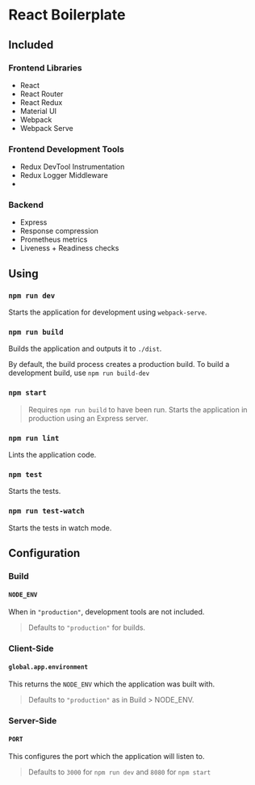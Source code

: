 # React Boilerplate

## Included

### Frontend Libraries
- React
- React Router
- React Redux
- Material UI
- Webpack
- Webpack Serve

### Frontend Development Tools
- Redux DevTool Instrumentation
- Redux Logger Middleware
- 

### Backend
- Express
- Response compression
- Prometheus metrics
- Liveness + Readiness checks

## Using

### `npm run dev`
Starts the application for development using `webpack-serve`.

### `npm run build`
Builds the application and outputs it to `./dist`.

By default, the build process creates a production build. To build a development build, use `npm run build-dev`

### `npm start`
> Requires `npm run build` to have been run.
Starts the application in production using an Express server.

### `npm run lint`
Lints the application code.

### `npm test`
Starts the tests.

### `npm run test-watch`
Starts the tests in watch mode.

## Configuration

### Build
#### `NODE_ENV`
When in `"production"`, development tools are not included.

> Defaults to `"production"` for builds.

### Client-Side
#### `global.app.environment`
This returns the `NODE_ENV` which the application was built with.

> Defaults to `"production"` as in Build > NODE_ENV.

### Server-Side
#### `PORT`
This configures the port which the application will listen to.

> Defaults to `3000` for `npm run dev` and `8080` for `npm start`

